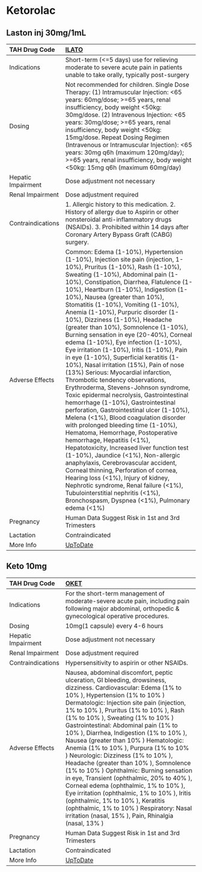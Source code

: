 # Ketorolac

## Laston inj 30mg/1mL

| TAH Drug Code      | [ILATO](https://www.tahsda.org.tw/drugs/hissearch.php?drug_code=ILATO)                                                                                                                                                                                                                                                                                                                                                                                                                                                                                                                                                                                                                                                                                                                                                                                                                                                                                                                                                                                                                                                                                                                                                                                                                                                                                                                        |
|:-------------------|:----------------------------------------------------------------------------------------------------------------------------------------------------------------------------------------------------------------------------------------------------------------------------------------------------------------------------------------------------------------------------------------------------------------------------------------------------------------------------------------------------------------------------------------------------------------------------------------------------------------------------------------------------------------------------------------------------------------------------------------------------------------------------------------------------------------------------------------------------------------------------------------------------------------------------------------------------------------------------------------------------------------------------------------------------------------------------------------------------------------------------------------------------------------------------------------------------------------------------------------------------------------------------------------------------------------------------------------------------------------------------------------------|
| Indications        | Short-term (<=5 days) use for relieving moderate to severe acute pain in patients unable to take orally, typically post-surgery                                                                                                                                                                                                                                                                                                                                                                                                                                                                                                                                                                                                                                                                                                                                                                                                                                                                                                                                                                                                                                                                                                                                                                                                                                                               |
| Dosing             | Not recommended for children. Single Dose Therapy: (1) Intramuscular Injection: <65 years: 60mg/dose; >=65 years, renal insufficiency, body weight <50kg: 30mg/dose. (2) Intravenous Injection: <65 years: 30mg/dose; >=65 years, renal insufficiency, body weight <50kg: 15mg/dose. Repeat Dosing Regimen (Intravenous or Intramuscular Injection): <65 years: 30mg q6h (maximum 120mg/day); >=65 years, renal insufficiency, body weight <50kg: 15mg q6h (maximum 60mg/day)                                                                                                                                                                                                                                                                                                                                                                                                                                                                                                                                                                                                                                                                                                                                                                                                                                                                                                                 |
| Hepatic Impairment | Dose adjustment not necessary                                                                                                                                                                                                                                                                                                                                                                                                                                                                                                                                                                                                                                                                                                                                                                                                                                                                                                                                                                                                                                                                                                                                                                                                                                                                                                                                                                 |
| Renal Impairment   | Dose adjustment required                                                                                                                                                                                                                                                                                                                                                                                                                                                                                                                                                                                                                                                                                                                                                                                                                                                                                                                                                                                                                                                                                                                                                                                                                                                                                                                                                                      |
| Contraindications  | 1. Allergic history to this medication. 2. History of allergy due to Aspirin or other nonsteroidal anti-inflammatory drugs (NSAIDs). 3. Prohibited within 14 days after Coronary Artery Bypass Graft (CABG) surgery.                                                                                                                                                                                                                                                                                                                                                                                                                                                                                                                                                                                                                                                                                                                                                                                                                                                                                                                                                                                                                                                                                                                                                                          |
| Adverse Effects    | Common: Edema (1-10%), Hypertension (1-10%), Injection site pain (injection, 1-10%), Pruritus (1-10%), Rash (1-10%), Sweating (1-10%), Abdominal pain (1-10%), Constipation, Diarrhea, Flatulence (1-10%), Heartburn (1-10%), Indigestion (1-10%), Nausea (greater than 10%), Stomatitis (1-10%), Vomiting (1-10%), Anemia (1-10%), Purpuric disorder (1-10%), Dizziness (1-10%), Headache (greater than 10%), Somnolence (1-10%), Burning sensation in eye (20-40%), Corneal edema (1-10%), Eye infection (1-10%), Eye irritation (1-10%), Iritis (1-10%), Pain in eye (1-10%), Superficial keratitis (1-10%), Nasal irritation (15%), Pain of nose (13%) Serious: Myocardial infarction, Thrombotic tendency observations, Erythroderma, Stevens-Johnson syndrome, Toxic epidermal necrolysis, Gastrointestinal hemorrhage (1-10%), Gastrointestinal perforation, Gastrointestinal ulcer (1-10%), Melena (<1%), Blood coagulation disorder with prolonged bleeding time (1-10%), Hematoma, Hemorrhage, Postoperative hemorrhage, Hepatitis (<1%), Hepatotoxicity, Increased liver function test (1-10%), Jaundice (<1%), Non-allergic anaphylaxis, Cerebrovascular accident, Corneal thinning, Perforation of cornea, Hearing loss (<1%), Injury of kidney, Nephrotic syndrome, Renal failure (<1%), Tubulointerstitial nephritis (<1%), Bronchospasm, Dyspnea (<1%), Pulmonary edema (<1%) |
| Pregnancy          | Human Data Suggest Risk in 1st and 3rd Trimesters                                                                                                                                                                                                                                                                                                                                                                                                                                                                                                                                                                                                                                                                                                                                                                                                                                                                                                                                                                                                                                                                                                                                                                                                                                                                                                                                             |
| Lactation          | Contraindicated                                                                                                                                                                                                                                                                                                                                                                                                                                                                                                                                                                                                                                                                                                                                                                                                                                                                                                                                                                                                                                                                                                                                                                                                                                                                                                                                                                               |
| More Info          | [UpToDate](https://www.uptodate.com/contents/ketorolac-drug-information)                                                                                                                                                                                                                                                                                                                                                                                                                                                                                                                                                                                                                                                                                                                                                                                                                                                                                                                                                                                                                                                                                                                                                                                                                                                                                                                      |

## Keto 10mg

| TAH Drug Code      | [OKET](https://www.tahsda.org.tw/drugs/hissearch.php?drug_code=OKET)                                                                                                                                                                                                                                                                                                                                                                                                                                                                                                                                                                                                                                                                                                                                                                                    |
|:-------------------|:--------------------------------------------------------------------------------------------------------------------------------------------------------------------------------------------------------------------------------------------------------------------------------------------------------------------------------------------------------------------------------------------------------------------------------------------------------------------------------------------------------------------------------------------------------------------------------------------------------------------------------------------------------------------------------------------------------------------------------------------------------------------------------------------------------------------------------------------------------|
| Indications        | For the short-term management of moderate-severe acute pain, including pain following major abdominal, orthopedic & gynecological operative procedures.                                                                                                                                                                                                                                                                                                                                                                                                                                                                                                                                                                                                                                                                                                 |
| Dosing             | 10mg(1 capsule) every 4-6 hours                                                                                                                                                                                                                                                                                                                                                                                                                                                                                                                                                                                                                                                                                                                                                                                                                         |
| Hepatic Impairment | Dose adjustment not necessary                                                                                                                                                                                                                                                                                                                                                                                                                                                                                                                                                                                                                                                                                                                                                                                                                           |
| Renal Impairment   | Dose adjustment required                                                                                                                                                                                                                                                                                                                                                                                                                                                                                                                                                                                                                                                                                                                                                                                                                                |
| Contraindications  | Hypersensitivity to aspirin or other NSAIDs.                                                                                                                                                                                                                                                                                                                                                                                                                                                                                                                                                                                                                                                                                                                                                                                                            |
| Adverse Effects    | Nausea, abdominal discomfort, peptic ulceration, GI bleeding, drowsiness, dizziness. Cardiovascular: Edema (1% to 10% ), Hypertension (1% to 10% ) Dermatologic: Injection site pain (injection, 1% to 10% ), Pruritus (1% to 10% ), Rash (1% to 10% ), Sweating (1% to 10% ) Gastrointestinal: Abdominal pain (1% to 10% ), Diarrhea, Indigestion (1% to 10% ), Nausea (greater than 10% ) Hematologic: Anemia (1% to 10% ), Purpura (1% to 10% ) Neurologic: Dizziness (1% to 10% ), Headache (greater than 10% ), Somnolence (1% to 10% ) Ophthalmic: Burning sensation in eye, Transient (ophthalmic, 20% to 40% ), Corneal edema (ophthalmic, 1% to 10% ), Eye irritation (ophthalmic, 1% to 10% ), Iritis (ophthalmic, 1% to 10% ), Keratitis (ophthalmic, 1% to 10% ) Respiratory: Nasal irritation (nasal, 15% ), Pain, Rhinalgia (nasal, 13% ) |
| Pregnancy          | Human Data Suggest Risk in 1st and 3rd Trimesters                                                                                                                                                                                                                                                                                                                                                                                                                                                                                                                                                                                                                                                                                                                                                                                                       |
| Lactation          | Contraindicated                                                                                                                                                                                                                                                                                                                                                                                                                                                                                                                                                                                                                                                                                                                                                                                                                                         |
| More Info          | [UpToDate](https://www.uptodate.com/contents/ketorolac-drug-information)                                                                                                                                                                                                                                                                                                                                                                                                                                                                                                                                                                                                                                                                                                                                                                                |

